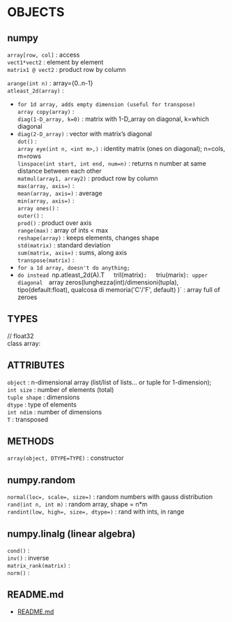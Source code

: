# OBJECTS  
  

## numpy  
`array[row, col]` : access  
`vect1*vect2` : element by element  
`matrix1 @ vect2` : product row by column  
  
`arange(int n)` : array={0..n-1}  
`atleast_2d(array)` :  
*	`for 1d array, adds empty dimension (useful for transpose)`  
`array copy(array)` :  
`diag(1-D_array, k=0)` : matrix with 1-D_array on diagonal, k=which diagonal  
*	`diag(2-D_array)` : vector with matrix’s diagonal  
`dot()` :   
`array eye(int n, <int m>,)` : identity matrix (ones on diagonal); n=cols, m=rows  
`linspace(int start, int end, num=n)` : returns n number at same distance between each other  
`matmul(array1, array2)` : product row by column  
`max(array, axis=)` :  
`mean(array, axis=)` : average  
`min(array, axis=)` :  
`array ones()` :   
`outer()` :   
`prod()` : product over axis  
`range(max)` : array of ints < max  
`reshape(array)` : keeps elements, changes shape  
`std(matrix)` : standard deviation  
`sum(matrix, axis=)` : sums, along axis  
`transpose(matrix)` :  
*	`for a 1d array, doesn't do anything;`
*	`do instead `np.atleast_2d(A).T`  
`tril(matrix)` :   
`triu(marix)` : upper diagonal  
`array zeros(lunghezza(int)/dimensioni(tupla), tipo(default:float), qualcosa di memoria('C'/'F', default) )` : array full of zeroes  

## TYPES  
// float32  
class array:  

## ATTRIBUTES  
`object` : n-dimensional array (list/list of lists… or tuple for 1-dimension);  
`int size` : number of elements (total)  
`tuple shape` : dimensions  
`dtype` : type of elements  
`int ndim` : number of dimensions  
`T` : transposed  

## METHODS  
`array(object, DTYPE=TYPE)` : constructor  
  
## numpy.random  
`normal(loc=, scale=, size=)` : random numbers with gauss distribution  
`rand(int n, int m)` : random array, shape = n*m  
`randint(low, high=, size=, dtype=)` : rand with ints, in range  

## numpy.linalg (linear algebra)  
`cond()` :  
`inv()` : inverse  
`matrix_rank(matrix)` :   
`norm()` :  

## README.md  
*	[README.md](./README.md)  

